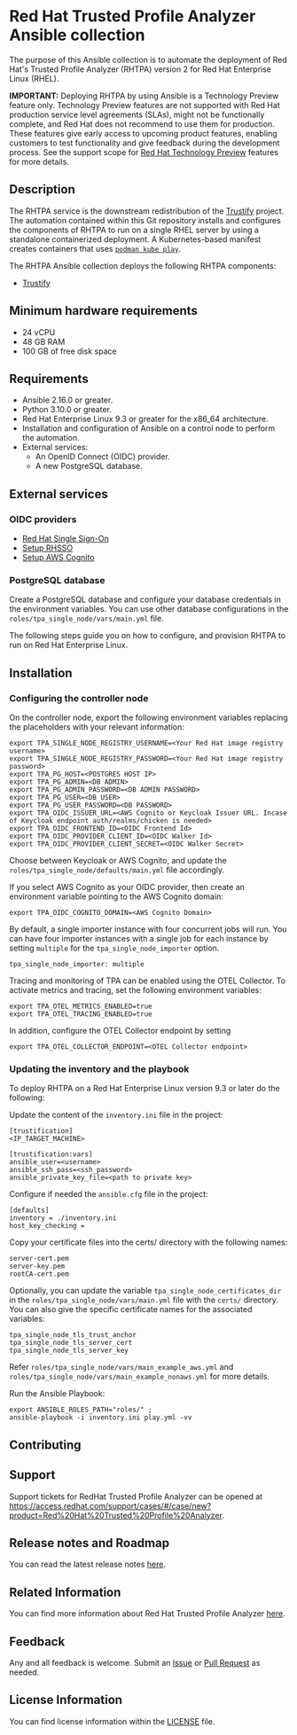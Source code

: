 # Red Hat Trusted Profile Analyzer Ansible collection

The purpose of this Ansible collection is to automate the deployment of Red Hat's Trusted Profile Analyzer (RHTPA) version 2 for Red Hat Enterprise Linux (RHEL).

**IMPORTANT:**
Deploying RHTPA by using Ansible is a Technology Preview feature only.
Technology Preview features are not supported with Red Hat production service level agreements (SLAs), might not be functionally complete, and Red Hat does not recommend to use them for production.
These features give early access to upcoming product features, enabling customers to test functionality and give feedback during the development process.
See the support scope for [Red Hat Technology Preview](https://access.redhat.com/support/offerings/techpreview/) features for more details.

## Description

The RHTPA service is the downstream redistribution of the [Trustify](https://github.com/trustification/trustify) project.
The automation contained within this Git repository installs and configures the components of RHTPA to run on a single RHEL server by using a standalone containerized deployment. A Kubernetes-based manifest creates containers that uses [`podman kube play`](https://docs.podman.io/en/latest/markdown/podman-kube-play.1.html).

The RHTPA Ansible collection deploys the following RHTPA components:

- [Trustify](https://github.com/trustification/trustify)

## Minimum hardware requirements

* 24 vCPU
* 48 GB RAM
* 100 GB of free disk space

## Requirements

* Ansible 2.16.0 or greater.
* Python 3.10.0 or greater.
* Red Hat Enterprise Linux 9.3 or greater for the x86_64 architecture.
* Installation and configuration of Ansible on a control node to perform the automation.
* External services:
   * An OpenID Connect (OIDC) provider.
   * A new PostgreSQL database.

## External services

### OIDC providers

* [Red Hat Single Sign-On](https://access.redhat.com/products/red-hat-single-sign-on/)
* [Setup RHSSO](https://github.com/trustification/trustify/blob/main/docs/book/modules/admin/pages/infrastructure.adoc#keycloak)
* [Setup AWS Cognito](https://github.com/trustification/trustify/blob/main/docs/book/modules/admin/pages/infrastructure.adoc)

### PostgreSQL database

Create a PostgreSQL database and configure your database credentials in the environment variables.
You can use other database configurations in the `roles/tpa_single_node/vars/main.yml` file.

The following steps guide you on how to configure, and provision RHTPA to run on Red Hat Enterprise Linux.

## Installation

### Configuring the controller node

On the controller node, export the following environment variables replacing the placeholders with your relevant information:

```
export TPA_SINGLE_NODE_REGISTRY_USERNAME=<Your Red Hat image registry username>
export TPA_SINGLE_NODE_REGISTRY_PASSWORD=<Your Red Hat image registry password>
export TPA_PG_HOST=<POSTGRES HOST IP>
export TPA_PG_ADMIN=<DB ADMIN>
export TPA_PG_ADMIN_PASSWORD=<DB ADMIN PASSWORD>
export TPA_PG_USER=<DB USER>
export TPA_PG_USER_PASSWORD=<DB PASSWORD>
export TPA_OIDC_ISSUER_URL=<AWS Cognito or Keycloak Issuer URL. Incase of Keycloak endpoint auth/realms/chicken is needed>
export TPA_OIDC_FRONTEND_ID=<OIDC Frontend Id>
export TPA_OIDC_PROVIDER_CLIENT_ID=<OIDC Walker Id>
export TPA_OIDC_PROVIDER_CLIENT_SECRET=<OIDC Walker Secret>
```

Choose between Keycloak or AWS Cognito, and update the `roles/tpa_single_node/defaults/main.yml` file accordingly.

If you select AWS Cognito as your OIDC provider, then create an environment variable pointing to the AWS Cognito domain:

```
export TPA_OIDC_COGNITO_DOMAIN=<AWS Cognito Domain>
```

By default, a single importer instance with four concurrent jobs will run.
You can have four importer instances with a single job for each instance by setting `multiple` for the `tpa_single_node_importer` option.

```
tpa_single_node_importer: multiple
```

Tracing and monitoring of TPA can be enabled using the OTEL Collector. To activate metrics and tracing, set the following environment variables:
```
export TPA_OTEL_METRICS_ENABLED=true
export TPA_OTEL_TRACING_ENABLED=true
```
In addition, configure the OTEL Collector endpoint by setting
```
export TPA_OTEL_COLLECTOR_ENDPOINT=<OTEL Collector endpoint>
```

### Updating the inventory and the playbook

To deploy RHTPA on a Red Hat Enterprise Linux version 9.3 or later do the following:

Update the content of the `inventory.ini` file in the project:

```
[trustification]
<IP_TARGET_MACHINE>

[trustification:vars]
ansible_user=<username>
ansible_ssh_pass=<ssh_password>
ansible_private_key_file=<path to private key>
```

Configure if needed the `ansible.cfg` file in the project:

```
[defaults]
inventory = ./inventory.ini
host_key_checking =
```

Copy your certificate files into the certs/ directory with the following names:

```
server-cert.pem
server-key.pem
rootCA-cert.pem
```

Optionally, you can update the variable `tpa_single_node_certificates_dir` in the `roles/tpa_single_node/vars/main.yml` file with the `certs/` directory.
You can also give the specific certificate names for the associated variables:

```
tpa_single_node_tls_trust_anchor
tpa_single_node_tls_server_cert
tpa_single_node_tls_server_key
```

Refer `roles/tpa_single_node/vars/main_example_aws.yml` and `roles/tpa_single_node/vars/main_example_nonaws.yml` for more details.

Run the Ansible Playbook:

```
export ANSIBLE_ROLES_PATH="roles/" ;
ansible-playbook -i inventory.ini play.yml -vv
```

## Contributing

## Support

Support tickets for RedHat Trusted Profile Analyzer can be opened at https://access.redhat.com/support/cases/#/case/new?product=Red%20Hat%20Trusted%20Profile%20Analyzer.

## Release notes and Roadmap

You can read the latest release notes [here](https://docs.redhat.com/en/documentation/red_hat_trusted_profile_analyzer/2.0/html/release_notes/index).

## Related Information

You can find more information about Red Hat Trusted Profile Analyzer [here](https://access.redhat.com/products/red-hat-trusted-profile-analyzer).

## Feedback

Any and all feedback is welcome.
Submit an [Issue](https://github.com/trustification/trustify-ansible/issues) or [Pull Request](https://github.com/trustification/trustify-ansible/pulls) as needed.

## License Information

You can find license information within the [LICENSE](https://github.com/trustification/trustification-ansible/blob/main/LICENSE) file.
